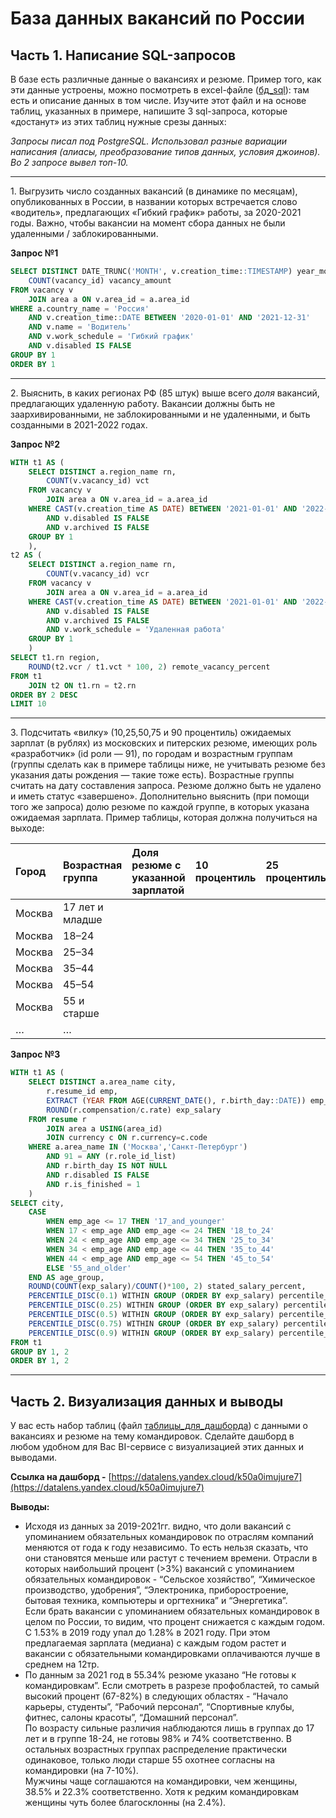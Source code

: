 # База данных вакансий по России

## Часть 1. Написание SQL-запросов

В базе есть различные данные о вакансиях и резюме. Пример того, как эти данные устроены, можно посмотреть в excel-файле ([бд\_sql](https://docs.google.com/spreadsheets/d/1AqzBK1bMIsBAAo3qdUQh7i6rh8AWl-TlWW-ackPyN00/edit?usp=sharing)): там есть и описание данных в том числе. Изучите этот файл и на основе таблиц, указанных в примере, напишите 3 sql-запроса, которые «достанут» из этих таблиц нужные срезы данных:

*Запросы писал под PostgreSQL. Использовал разные вариации написания (алиасы, преобразование типов данных, условия джоинов). Во 2 запросе вывел топ-10.*

-----
1\.     Выгрузить число созданных вакансий (в динамике по месяцам), опубликованных в России, в названии которых встречается слово «водитель», предлагающих «Гибкий график» работы, за 2020-2021 годы. Важно, чтобы вакансии на момент сбора данных не были удаленными / заблокированными.


**Запрос №1**
```sql
SELECT DISTINCT DATE_TRUNC('MONTH', v.creation_time::TIMESTAMP) year_month,
	COUNT(vacancy_id) vacancy_amount
FROM vacancy v
	JOIN area a ON v.area_id = a.area_id
WHERE a.country_name = 'Россия'
	AND v.creation_time::DATE BETWEEN '2020-01-01' AND '2021-12-31'
	AND v.name = 'Водитель'
	AND v.work_schedule = 'Гибкий график'
	AND v.disabled IS FALSE
GROUP BY 1
ORDER BY 1
```
-----

2\.     Выяснить, в каких регионах РФ (85 штук) выше всего *доля* вакансий, предлагающих удаленную работу. Вакансии должны быть не заархивированными, не заблокированными и не удаленными, и быть созданными в 2021-2022 годах.

**Запрос №2**
```sql
WITH t1 AS (
	SELECT DISTINCT a.region_name rn,
		COUNT(v.vacancy_id) vct
	FROM vacancy v
		JOIN area a ON v.area_id = a.area_id
	WHERE CAST(v.creation_time AS DATE) BETWEEN '2021-01-01' AND '2022-12-31'
		AND v.disabled IS FALSE
		AND v.archived IS FALSE
	GROUP BY 1
	),
t2 AS (
	SELECT DISTINCT a.region_name rn,
		COUNT(v.vacancy_id) vcr
	FROM vacancy v
		JOIN area a ON v.area_id = a.area_id
	WHERE CAST(v.creation_time AS DATE) BETWEEN '2021-01-01' AND '2022-12-31'
		AND v.disabled IS FALSE
		AND v.archived IS FALSE
		AND v.work_schedule = 'Удаленная работа'
	GROUP BY 1
	)
SELECT t1.rn region,
	ROUND(t2.vcr / t1.vct * 100, 2) remote_vacancy_percent
FROM t1
	JOIN t2 ON t1.rn = t2.rn
ORDER BY 2 DESC
LIMIT 10
```
-----

3\.     Подсчитать «вилку» (10,25,50,75 и 90 процентиль) ожидаемых зарплат (в рублях) из московских и питерских резюме, имеющих роль «разработчик» (id роли — 91), по городам и возрастным группам (группы сделать как в примере таблицы ниже, не учитывать резюме без указания даты рождения — такие тоже есть). Возрастные группы считать на дату составления запроса. Резюме должно быть не удалено и иметь статус «завершено». Дополнительно выяснить (при помощи того же запроса) долю резюме по каждой группе, в которых указана ожидаемая зарплата. Пример таблицы, которая должна получиться на выходе:

| Город | Возрастная группа | Доля резюме с указанной зарплатой | 10 процентиль | 25 процентиль | 50 процентиль (медиана) | 75 процентиль | 90 процентиль |
| :---- | :---- | :---- | :---- | :---- | :---- | :---- | :---- |
| Москва | 17 лет и младше |   |   |   |   |   |   |
| Москва | 18–24 |   |   |   |   |   |   |
| Москва | 25–34 |   |   |   |   |   |   |
| Москва | 35–44 |   |   |   |   |   |   |
| Москва | 45–54 |   |   |   |   |   |   |
| Москва | 55 и старше |   |   |   |   |   |   |
| … | … |   |   |   |   |   |   |

 

**Запрос №3**
```sql
WITH t1 AS (
	SELECT DISTINCT a.area_name city,
		r.resume_id emp,
		EXTRACT (YEAR FROM AGE(CURRENT_DATE(), r.birth_day::DATE)) emp_age,
		ROUND(r.compensation/c.rate) exp_salary
	FROM resume r
		JOIN area a USING(area_id)
		JOIN currency c ON r.currency=c.code
	WHERE a.area_name IN ('Москва','Санкт-Петербург')
		AND 91 = ANY (r.role_id_list)
		AND r.birth_day IS NOT NULL
		AND r.disabled IS FALSE
		AND r.is_finished = 1
	)
SELECT city,
	CASE 
		WHEN emp_age <= 17 THEN '17_and_younger'
		WHEN 17 < emp_age AND emp_age <= 24 THEN '18_to_24'
		WHEN 24 < emp_age AND emp_age <= 34 THEN '25_to_34'
		WHEN 34 < emp_age AND emp_age <= 44 THEN '35_to_44'
		WHEN 44 < emp_age AND emp_age <= 54 THEN '45_to_54'
		ELSE '55_and_older'
	END AS age_group,
	ROUND(COUNT(exp_salary)/COUNT()*100, 2) stated_salary_percent,
	PERCENTILE_DISC(0.1) WITHIN GROUP (ORDER BY exp_salary) percentile_10,
	PERCENTILE_DISC(0.25) WITHIN GROUP (ORDER BY exp_salary) percentile_25,
	PERCENTILE_DISC(0.5) WITHIN GROUP (ORDER BY exp_salary) percentile_50,
	PERCENTILE_DISC(0.75) WITHIN GROUP (ORDER BY exp_salary) percentile_75,
	PERCENTILE_DISC(0.9) WITHIN GROUP (ORDER BY exp_salary) percentile_90
FROM t1
GROUP BY 1, 2
ORDER BY 1, 2
```

 -----

## Часть 2. Визуализация данных и выводы

У вас есть набор таблиц (файл [таблицы\_для\_дашборда](https://docs.google.com/spreadsheets/d/194N2boyPof0zvTWf0p57OZwGNOw2tYxuaAWrHEM9RK0/edit?usp=sharing)) с данными о вакансиях и резюме на тему командировок. Сделайте дашборд в любом удобном для Вас BI-сервисе с визуализацией этих данных и выводами. 

**Ссылка на дашборд \-** [https://datalens.yandex.cloud/k50a0imujure7](https://datalens.yandex.cloud/k50a0imujure7)

**Выводы:**

- Исходя из данных за 2019-2021гг. видно, что доли вакансий с упоминанием обязательных командировок по отраслям компаний меняются от года к году независимо. То есть нельзя сказать, что они становятся меньше или растут с течением времени. Отрасли в которых наибольший процент (\>3%) вакансий с упоминанием обязательных командировок \- “Сельское хозяйство”, “Химическое производство, удобрения”, “Электроника, приборостроение, бытовая техника, компьютеры и оргтехника” и “Энергетика”.  
  Если брать вакансии с упоминанием обязательных командировок в целом по России, то видим, что процент снижается с каждым годом. С 1.53% в 2019 году упал до 1.28% в 2021 году. При этом предлагаемая зарплата (медиана) с каждым годом растет и вакансии с обязательными командировками оплачиваются лучше в среднем на 12тр.  
- По данным за 2021 год в 55.34% резюме указано “Не готовы к командировкам”. Если смотреть в разрезе профобластей, то самый высокий процент (67-82%) в следующих областях \- “Начало карьеры, студенты”, “Рабочий персонал”, “Спортивные клубы, фитнес, салоны красоты”, “Домашний персонал”.  
  По возрасту сильные различия наблюдаются лишь в группах до 17 лет и в группе 18-24, не готовы 98% и 74% соответственно. В остальных возрастных группах распределение практически одинаковое, только люди старше 55 охотнее согласны на командировки (на 7-10%).  
  Мужчины чаще соглашаются на командировки, чем женщины, 38.5% и 22.3% соответственно. Хотя к редким командировкам женщины чуть более благосклонны (на 2.4%).
